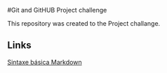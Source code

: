 #Git and GitHUB Project challenge

This repository was created to the Project challange.

## Links
[Sintaxe básica Markdown](https://www.markdownguide.org/basic-syntax/)
